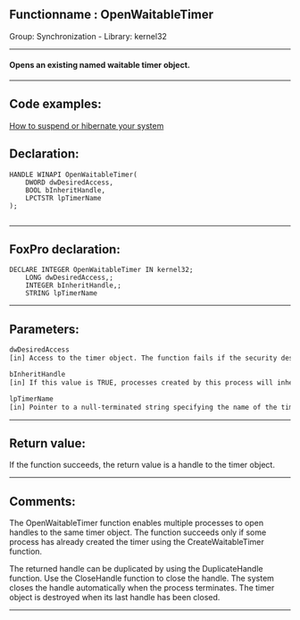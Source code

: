 <link rel="stylesheet" type="text/css" href="../../css/win32api.css">  
<link rel="stylesheet" href="https://cdnjs.cloudflare.com/ajax/libs/font-awesome/4.7.0/css/font-awesome.min.css">

## Functionname : OpenWaitableTimer
Group: Synchronization - Library: kernel32    
***  


#### Opens an existing named waitable timer object.
***  


## Code examples:
[How to suspend or hibernate your system](../../samples/sample_395.md)  

## Declaration:
```foxpro  
HANDLE WINAPI OpenWaitableTimer(
	DWORD dwDesiredAccess,
	BOOL bInheritHandle,
	LPCTSTR lpTimerName
);
  
```  
***  


## FoxPro declaration:
```foxpro  
DECLARE INTEGER OpenWaitableTimer IN kernel32;
	LONG dwDesiredAccess,;
	INTEGER bInheritHandle,;
	STRING lpTimerName  
```  
***  


## Parameters:
```txt  
dwDesiredAccess
[in] Access to the timer object. The function fails if the security descriptor of the specified object does not permit the requested access for the calling process.

bInheritHandle
[in] If this value is TRUE, processes created by this process will inherit the handle.

lpTimerName
[in] Pointer to a null-terminated string specifying the name of the timer object.  
```  
***  


## Return value:
If the function succeeds, the return value is a handle to the timer object.  
***  


## Comments:
The OpenWaitableTimer function enables multiple processes to open handles to the same timer object. The function succeeds only if some process has already created the timer using the CreateWaitableTimer function.  
  
The returned handle can be duplicated by using the DuplicateHandle function. Use the CloseHandle function to close the handle. The system closes the handle automatically when the process terminates. The timer object is destroyed when its last handle has been closed.  
  
***  

